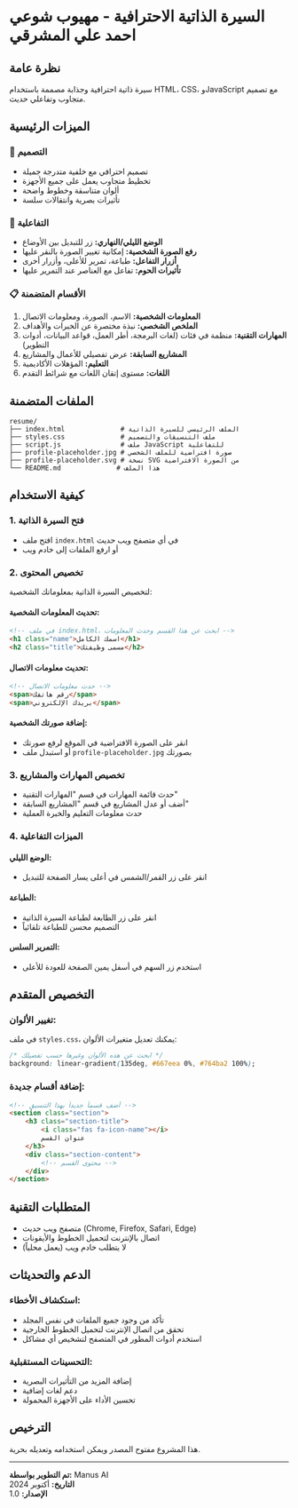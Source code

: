 # السيرة الذاتية الاحترافية - مهيوب شوعي احمد علي المشرقي

## نظرة عامة

سيرة ذاتية احترافية وجذابة مصممة باستخدام HTML، CSS، وJavaScript مع تصميم متجاوب وتفاعلي حديث.

## الميزات الرئيسية

### 🎨 التصميم
- تصميم احترافي مع خلفية متدرجة جميلة
- تخطيط متجاوب يعمل على جميع الأجهزة
- ألوان متناسقة وخطوط واضحة
- تأثيرات بصرية وانتقالات سلسة

### 📱 التفاعلية
- **الوضع الليلي/النهاري:** زر للتبديل بين الأوضاع
- **رفع الصورة الشخصية:** إمكانية تغيير الصورة بالنقر عليها
- **أزرار التفاعل:** طباعة، تمرير للأعلى، وأزرار أخرى
- **تأثيرات الحوم:** تفاعل مع العناصر عند التمرير عليها

### 📋 الأقسام المتضمنة
1. **المعلومات الشخصية:** الاسم، الصورة، ومعلومات الاتصال
2. **الملخص الشخصي:** نبذة مختصرة عن الخبرات والأهداف
3. **المهارات التقنية:** منظمة في فئات (لغات البرمجة، أطر العمل، قواعد البيانات، أدوات التطوير)
4. **المشاريع السابقة:** عرض تفصيلي للأعمال والمشاريع
5. **التعليم:** المؤهلات الأكاديمية
6. **اللغات:** مستوى إتقان اللغات مع شرائط التقدم

## الملفات المتضمنة

```
resume/
├── index.html              # الملف الرئيسي للسيرة الذاتية
├── styles.css              # ملف التنسيقات والتصميم
├── script.js               # ملف JavaScript للتفاعلية
├── profile-placeholder.jpg # صورة افتراضية للملف الشخصي
├── profile-placeholder.svg # نسخة SVG من الصورة الافتراضية
└── README.md              # هذا الملف
```

## كيفية الاستخدام

### 1. فتح السيرة الذاتية
- افتح ملف `index.html` في أي متصفح ويب حديث
- أو ارفع الملفات إلى خادم ويب

### 2. تخصيص المحتوى
لتخصيص السيرة الذاتية بمعلوماتك الشخصية:

#### تحديث المعلومات الشخصية:
```html
<!-- في ملف index.html، ابحث عن هذا القسم وحدث المعلومات -->
<h1 class="name">اسمك الكامل</h1>
<h2 class="title">مسمى وظيفتك</h2>
```

#### تحديث معلومات الاتصال:
```html
<!-- حدث معلومات الاتصال -->
<span>رقم هاتفك</span>
<span>بريدك الإلكتروني</span>
```

#### إضافة صورتك الشخصية:
- انقر على الصورة الافتراضية في الموقع لرفع صورتك
- أو استبدل ملف `profile-placeholder.jpg` بصورتك

### 3. تخصيص المهارات والمشاريع
- حدث قائمة المهارات في قسم "المهارات التقنية"
- أضف أو عدل المشاريع في قسم "المشاريع السابقة"
- حدث معلومات التعليم والخبرة العملية

### 4. الميزات التفاعلية

#### الوضع الليلي:
- انقر على زر القمر/الشمس في أعلى يسار الصفحة للتبديل

#### الطباعة:
- انقر على زر الطابعة لطباعة السيرة الذاتية
- التصميم محسن للطباعة تلقائياً

#### التمرير السلس:
- استخدم زر السهم في أسفل يمين الصفحة للعودة للأعلى

## التخصيص المتقدم

### تغيير الألوان:
في ملف `styles.css`، يمكنك تعديل متغيرات الألوان:
```css
/* ابحث عن هذه الألوان وغيرها حسب تفضيلك */
background: linear-gradient(135deg, #667eea 0%, #764ba2 100%);
```

### إضافة أقسام جديدة:
```html
<!-- أضف قسماً جديداً بهذا التنسيق -->
<section class="section">
    <h3 class="section-title">
        <i class="fas fa-icon-name"></i>
        عنوان القسم
    </h3>
    <div class="section-content">
        <!-- محتوى القسم -->
    </div>
</section>
```

## المتطلبات التقنية

- متصفح ويب حديث (Chrome, Firefox, Safari, Edge)
- اتصال بالإنترنت لتحميل الخطوط والأيقونات
- لا يتطلب خادم ويب (يعمل محلياً)

## الدعم والتحديثات

### استكشاف الأخطاء:
- تأكد من وجود جميع الملفات في نفس المجلد
- تحقق من اتصال الإنترنت لتحميل الخطوط الخارجية
- استخدم أدوات المطور في المتصفح لتشخيص أي مشاكل

### التحسينات المستقبلية:
- إضافة المزيد من التأثيرات البصرية
- دعم لغات إضافية
- تحسين الأداء على الأجهزة المحمولة

## الترخيص

هذا المشروع مفتوح المصدر ويمكن استخدامه وتعديله بحرية.

---

**تم التطوير بواسطة:** Manus AI  
**التاريخ:** أكتوبر 2024  
**الإصدار:** 1.0
